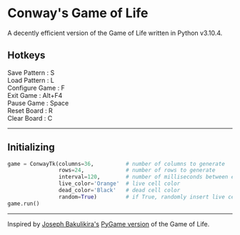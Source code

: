 # Conway's Game of Life

A decently efficient version of the Game of Life written in Python v3.10.4.

## Hotkeys
Save Pattern   : S  
Load Pattern   : L  
Configure Game : F  
Exit Game      : Alt+F4  
Pause Game     : Space  
Reset Board    : R  
Clear Board    : C  

---

## Initializing

```python
game = ConwayTk(columns=36,          # number of columns to generate
                rows=24,             # number of rows to generate
                interval=120,        # number of milliseconds between each life cycle
                live_color='Orange'  # live cell color
                dead_color='Black'   # dead cell color
                random=True)         # if True, randomly insert live cells into the data array            
game.run()
```

---

Inspired by [Joseph Bakulikira's](https://github.com/Josephbakulikira) [PyGame version](https://github.com/Josephbakulikira/Conway-s-Game-of-life---Python) of the Game of Life.
